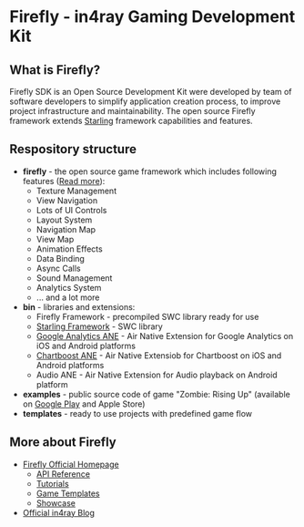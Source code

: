 Firefly - in4ray Gaming Development Kit
================================================

What is Firefly?
-------------------
Firefly SDK is an Open Source Development Kit were developed by team of software developers to simplify application creation process, to improve project infrastructure and maintainability. The open source Firefly framework extends [Starling](http://gamua.com/starling/) framework capabilities and features.

Respository structure
----------------------
* **firefly** - the open source game framework which includes following features ([Read more](http://firefly.in4ray.com/features)):
  * Texture Management
  * View Navigation
  * Lots of UI Controls
  * Layout System
  * Navigation Map
  * View Map
  * Animation Effects
  * Data Binding
  * Async Calls
  * Sound Management
  * Analytics System
  * ... and a lot more
* **bin** - libraries and extensions:
  * Firefly Framework - precompiled SWC library ready for use
  * [Starling Framework](https://github.com/PrimaryFeather/Starling-Framework) - SWC library
  * [Google Analytics ANE](https://github.com/alebianco/ANE-Google-Analytics) - Air Native Extension for Google Analytics on iOS and Android platforms
  * [Chartboost ANE](https://github.com/freshplanet/ANE-Chartboost) - Air Native Extensiob for Chartboost on iOS and Android platforms
  * Audio ANE - Air Native Extension for Audio playback on Android platform
* **examples** - public source code of game "Zombie: Rising Up" (available on [Google Play](https://play.google.com/store/apps/details?id=air.com.in4ray.games.zombie.risingup) and Apple Store)
* **templates** - ready to use projects with predefined game flow

More about Firefly
-------------------
* [Firefly Official Homepage](http://firefly.in4ray.com)
  * [API Reference](http://firefly.in4ray.com/api)
  * [Tutorials](http://firefly.in4ray.com/tutorials)
  * [Game Templates](http://firefly.in4ray.com/gametemplates)
  * [Showcase](http://firefly.in4ray.com/showcase)
* [Official in4ray Blog](http://in4ray.com)



